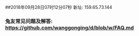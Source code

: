 ##2018年09月28日07时12分07秒 新址: 159.65.73.144
### 兔友常见问题及解答: https://github.com/wanggonging/d/blob/w/FAQ.md

